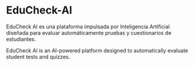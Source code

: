 # EduCheck-AI
EduCheck AI es una plataforma impulsada por Inteligencia Artificial diseñada para evaluar automáticamente pruebas y cuestionarios de estudiantes.

EduCheck AI is an AI-powered platform designed to automatically evaluate student tests and quizzes.
